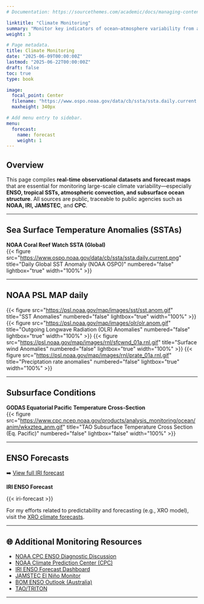 ```yaml
---
# Documentation: https://sourcethemes.com/academic/docs/managing-content/

linktitle: "Climate Monitoring"
summary: "Monitor key indicators of ocean–atmosphere variability from authoritative sources such as NOAA, IRI, and JAMSTEC."
weight: 3

# Page metadata.
title: Climate Monitoring
date: "2025-06-09T00:00:00Z"
lastmod: "2025-06-22T00:00:00Z"
draft: false
toc: true
type: book

image:
  focal_point: Center
  filename: "https://www.ospo.noaa.gov/data/cb/ssta/ssta.daily.current.png"
  maxheight: 340px

# Add menu entry to sidebar.
menu:
  forecast:
    name: forecast
    weight: 1
---
```


## Overview

This page compiles **real-time observational datasets and forecast maps** that are essential for monitoring large-scale climate variability—especially **ENSO, tropical SSTs, atmospheric convection, and subsurface ocean structure**. All sources are public, traceable to public agencies such as **NOAA, IRI, JAMSTEC**, and **CPC**.

---

## Sea Surface Temperature Anomalies (SSTAs)

**NOAA Coral Reef Watch SSTA (Global)**  
{{< figure src="https://www.ospo.noaa.gov/data/cb/ssta/ssta.daily.current.png" title="Daily Global SST Anomaly (NOAA OSPO)" numbered="false" lightbox="true" width="100%" >}}

---

## NOAA PSL MAP daily
{{< figure src="https://psl.noaa.gov/map/images/sst/sst.anom.gif" title="SST Anomalies" numbered="false" lightbox="true" width="100%" >}}
{{< figure src="https://psl.noaa.gov/map/images/olr/olr.anom.gif" title="Outgoing Longwave Radiation (OLR) Anomalies" numbered="false" lightbox="true" width="100%" >}}
{{< figure src="https://psl.noaa.gov/map/images/rnl/sfcwnd_01a.rnl.gif" title="Surface wind Anomalies" numbered="false" lightbox="true" width="100%" >}}
{{< figure src="https://psl.noaa.gov/map/images/rnl/prate_01a.rnl.gif" title="Preciptation rate anomalies" numbered="false" lightbox="true" width="100%" >}}


---

## Subsurface Conditions

**GODAS Equatorial Pacific Temperature Cross-Section**  
{{< figure src="https://www.cpc.ncep.noaa.gov/products/analysis_monitoring/ocean/anim/wkxzteq_anm.gif" title="TAO Subsurface Temperature Cross Section (Eq. Pacific)" numbered="false" lightbox="false" width="100%" >}}


---

## ENSO Forecasts

➡️ [View full IRI forecast](https://iri.columbia.edu/our-expertise/climate/forecasts/enso/current/)

**IRI ENSO Forecast**  

{{< iri-forecast >}}

For my efforts related to predictability and forecasting (e.g., XRO model), visit the [XRO climate forecasts](/climate/xro/).

---



## 🌐 Additional Monitoring Resources

- [NOAA CPC ENSO Diagnostic Discussion](https://www.cpc.ncep.noaa.gov/products/analysis_monitoring/enso_advisory/)
- [NOAA Climate Prediction Center (CPC)](https://www.cpc.ncep.noaa.gov/)
- [IRI ENSO Forecast Dashboard](https://iri.columbia.edu/our-expertise/climate/forecasts/enso/current/)
- [JAMSTEC El Niño Monitor](https://www.jamstec.go.jp/aplinfo/sintexf/e/seasonal/outlook.html)
- [BOM ENSO Outlook (Australia)](http://www.bom.gov.au/climate/enso/)
- [TAO/TRITON](https://www.pmel.noaa.gov/tao/drupal/disdel/)

---
